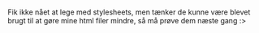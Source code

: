 # 
Fik ikke nået at lege med stylesheets, men tænker de kunne være blevet brugt til at gøre mine html filer mindre, så må prøve dem næste gang :>
